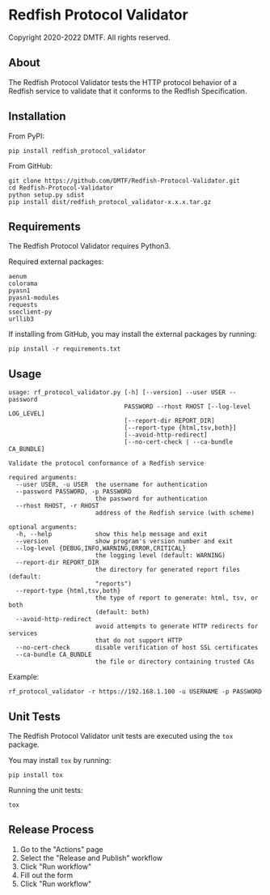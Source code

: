 # Redfish Protocol Validator

Copyright 2020-2022 DMTF. All rights reserved.

## About

The Redfish Protocol Validator tests the HTTP protocol behavior of a Redfish service to validate that it conforms to the Redfish Specification.

## Installation

From PyPI:

    pip install redfish_protocol_validator

From GitHub:

    git clone https://github.com/DMTF/Redfish-Protocol-Validator.git
    cd Redfish-Protocol-Validator
    python setup.py sdist
    pip install dist/redfish_protocol_validator-x.x.x.tar.gz

## Requirements

The Redfish Protocol Validator requires Python3.

Required external packages:

```
aenum
colorama
pyasn1
pyasn1-modules
requests
sseclient-py
urllib3
```

If installing from GitHub, you may install the external packages by running:

    pip install -r requirements.txt

## Usage

```
usage: rf_protocol_validator.py [-h] [--version] --user USER --password
                                PASSWORD --rhost RHOST [--log-level LOG_LEVEL]
                                [--report-dir REPORT_DIR]
                                [--report-type {html,tsv,both}]
                                [--avoid-http-redirect]
                                [--no-cert-check | --ca-bundle CA_BUNDLE]

Validate the protocol conformance of a Redfish service

required arguments:
  --user USER, -u USER  the username for authentication
  --password PASSWORD, -p PASSWORD
                        the password for authentication
  --rhost RHOST, -r RHOST
                        address of the Redfish service (with scheme)

optional arguments:
  -h, --help            show this help message and exit
  --version             show program's version number and exit
  --log-level {DEBUG,INFO,WARNING,ERROR,CRITICAL}
                        the logging level (default: WARNING)
  --report-dir REPORT_DIR
                        the directory for generated report files (default:
                        "reports")
  --report-type {html,tsv,both}
                        the type of report to generate: html, tsv, or both
                        (default: both)
  --avoid-http-redirect
                        avoid attempts to generate HTTP redirects for services
                        that do not support HTTP
  --no-cert-check       disable verification of host SSL certificates
  --ca-bundle CA_BUNDLE
                        the file or directory containing trusted CAs
```

Example:

    rf_protocol_validator -r https://192.168.1.100 -u USERNAME -p PASSWORD

## Unit Tests

The Redfish Protocol Validator unit tests are executed using the `tox` package.

You may install `tox` by running:

    pip install tox

Running the unit tests:

    tox

## Release Process

1. Go to the "Actions" page
2. Select the "Release and Publish" workflow
3. Click "Run workflow"
4. Fill out the form
5. Click "Run workflow"
